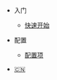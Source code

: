 <!--
 * @Descripttion: 
 * @version: 
 * @Author: 冉勇
 * @Date: 2021-04-19 10:49:47
 * @LastEditTime: 2021-04-19 19:53:46
-->

* 入门
  * [快速开始](AutoJS.md)


* 配置
  * [配置项](linux.md)


* [:cn:](/) 